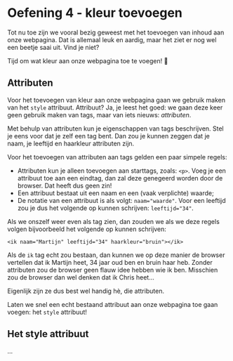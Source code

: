 # Oefening 4 - kleur toevoegen
Tot nu toe zijn we vooral bezig geweest met het toevoegen van inhoud aan onze webpagina. Dat is allemaal leuk en aardig, maar het ziet er nog wel een beetje saai uit. Vind je niet?

Tijd om wat kleur aan onze webpagina toe te voegen! :art:

## Attributen
Voor het toevoegen van kleur aan onze webpagina gaan we gebruik maken van het `style` attribuut. Attribuut? Ja, je leest het goed: we gaan deze keer geen gebruik maken van tags, maar van iets nieuws: *attributen*.

Met behulp van attributen kun je eigenschappen van tags beschrijven. Stel je eens voor dat je zelf een tag bent. Dan zou je kunnen zeggen dat je naam, je leeftijd en haarkleur attributen zijn.

Voor het toevoegen van attributen aan tags gelden een paar simpele regels:
* Attributen kun je alleen toevoegen aan starttags, zoals: `<p>`. Voeg je een attribuut toe aan een eindtag, dan zal deze genegeerd worden door de browser. Dat heeft dus geen zin!
* Een attribuut bestaat uit een naam en een (vaak verplichte) waarde; 
* De notatie van een attribuut is als volgt: `naam="waarde"`. Voor een leeftijd zou je dus het volgende op kunnen schrijven: `leeftijd="34"`.

Als we onszelf weer even als tag zien, dan zouden we als we deze regels volgen bijvoorbeeld het volgende op kunnen schrijven: 
```
<ik naam="Martijn" leeftijd="34" haarkleur="bruin"></ik>
```

Als de `ik` tag echt zou bestaan, dan kunnen we op deze manier de browser vertellen dat ik Martijn heet, 34 jaar oud ben en bruin haar heb. Zonder attributen zou de browser geen flauw idee hebben wie ik ben. Misschien zou de browser dan wel denken dat ik Chris heet... 

Eigenlijk zijn ze dus best wel handig hè, die attributen.

Laten we snel een echt bestaand attribuut aan onze webpagina toe gaan voegen: het `style` attribuut!

## Het style attribuut
...